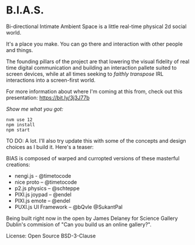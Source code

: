 # B.I.A.S. 

Bi-directional Intimate Ambient Space is a little real-time physical 2d social world. 

It's a place you make. You can go there and interaction with other people and things. 

The founding pillars of the project are that lowering the visual fidelity of real time digital communication and building an interaction pallete suited to screen devices, while at all times seeking to _faithly transpose_ IRL interactions into a screen-first world. 

For more information about where I'm coming at this from, check out this presentation: https://bit.ly/3j3J77b

*Show me what you got:*

```
nvm use 12
npm install
npm start
```

TO DO: A lot. I'll also try update this with some of the concepts and design choices as I build it. Here's a teaser:

BIAS is composed of warped and curropted versions of these masterful creations: 
* nengi.js - @timetocode
* nice proto – @timetocode
* p2.js physics – @schteppe
* PIXI.js joypad  – @endel
* PIXI.js emote  – @endel
* PUXI.js UI Framework – @bQvle @SukantPal

Being built right now in the open by James Delaney for Science Gallery Dublin's commision of "Can you build us an online gallery?".

License: Open Source BSD-3-Clause

